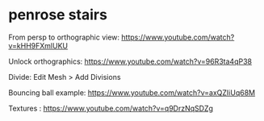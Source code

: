 # penrose stairs

From persp to orthographic view: 
https://www.youtube.com/watch?v=kHH9FXmlUKU

Unlock orthographics:
https://www.youtube.com/watch?v=96R3ta4qP38

Divide:
Edit Mesh > Add Divisions

Bouncing ball example: https://www.youtube.com/watch?v=axQZIiUq68M

Textures : https://www.youtube.com/watch?v=q9DrzNqSDZg
